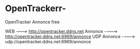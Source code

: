 # OpenTrackerr-
OpenTracker Annonce free 


WEB ---> http://opentracker.ddns.net
Annonce ----> http://opentracker.ddns.net:6969/annonce
UDP Annonce ----> udp://opentracker.ddns.net:6969/annonce


